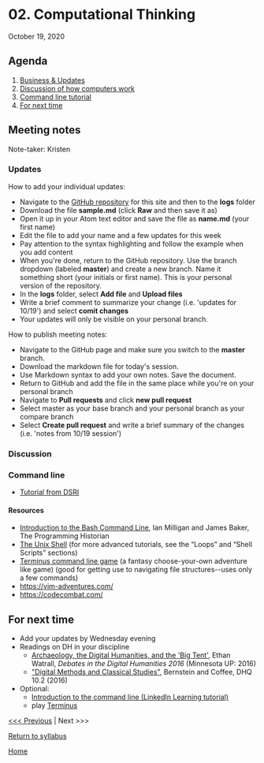 # 02. Computational Thinking
October 19, 2020

## Agenda
1. [Business & Updates](#meeting-notes)
2. [Discussion of how computers work](#discussion)
3. [Command line tutorial](#command-line)
3. [For next time](#for-next-time)

## Meeting notes
Note-taker: Kristen

### Updates

How to add your individual updates:
- Navigate to the [GitHub repository](https://github.com/digbmc/dsgf-20-21) for this site and then to the **logs** folder
- Download the file **sample.md** (click **Raw** and then save it as)
- Open it up in your Atom text editor and save the file as **name.md** (your first name)
- Edit the file to add your name and a few updates for this week
- Pay attention to the syntax highlighting and follow the example when you add content
- When you're done, return to the GitHub repository. Use the branch dropdown (labeled **master**) and create a new branch. Name it something short (your initials or first name). This is your personal version of the repository.
- In the **logs** folder, select **Add file** and **Upload files**
- Write a brief comment to summarize your change (i.e. 'updates for 10/19') and select **comit changes**
- Your updates will only be visible on your personal branch.

How to publish meeting notes:
- Navigate to the GitHub page and make sure you switch to the **master** branch.
- Download the markdown file for today's session.
- Use Markdown syntax to add your own notes. Save the document.
- Return to GitHub and add the file in the same place while you're on your personal branch
- Navigate to **Pull requests** and click **new pull request**
- Select master as your base branch and your personal branch as your compare branch
- Select **Create pull request** and write a brief summary of the changes (i.e. 'notes from 10/19 session')

### Discussion

### Command line

- [Tutorial from DSRI](https://github.com/tri-cods/command-line)

#### Resources
- [Introduction to the Bash Command Line](https://programminghistorian.org/en/lessons/intro-to-bash), Ian Milligan and James Baker, The Programming Historian
- [The Unix Shell](http://swcarpentry.github.io/shell-novice/) (for more advanced tutorials, see the “Loops” and “Shell Scripts” sections)
- [Terminus command line game](http://web.mit.edu/mprat/Public/web/Terminus/Web/main.html) (a fantasy choose-your-own adventure like game) (good for getting use to navigating file structures--uses only a few commands)
- https://vim-adventures.com/
- https://codecombat.com/


## For next time
- Add your updates by Wednesday evening
- Readings on DH in your discipline
  - [Archaeology, the Digital Humanities, and the 'Big Tent'](https://dhdebates.gc.cuny.edu/read/untitled/section/abdd0db0-2eaa-4af7-aac3-7f24ca70ed3b), Ethan Watrall, *Debates in the Digital Humanities 2016* (Minnesota UP: 2016)
  - ["Digital Methods and Classical Studies"](http://www.digitalhumanities.org/dhq/vol/10/2/000253/000253.html), Bernstein and Coffee, DHQ 10.2 (2016)
- Optional:
  - [Introduction to the command line (LinkedIn Learning tutorial)](https://www.linkedin.com/learning/learning-linux-command-line-2/)
  - play [Terminus](https://web.mit.edu/mprat/Public/web/Terminus/Web/main.html)

[<<< Previous](/01-intro.md) | Next >>>

[Return to syllabus](../syllabus.md)

[Home](../README.md)
